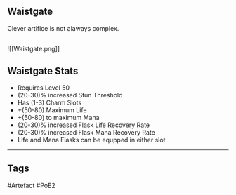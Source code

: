 ## Waistgate
Clever artifice is not alaways complex.
##
![[Waistgate.png]]
## Waistgate Stats
- Requires Level 50
- (20-30)% increased Stun Threshold
- Has (1-3) Charm Slots
- +(50-80) Maximum Life
- +(50-80) to maximum Mana
- (20-30)% increased Flask Life Recovery Rate
- (20-30)% increased Flask Mana Recovery Rate
- Life and Mana Flasks can be equpped in either slot


---
## Tags
#Artefact
#PoE2